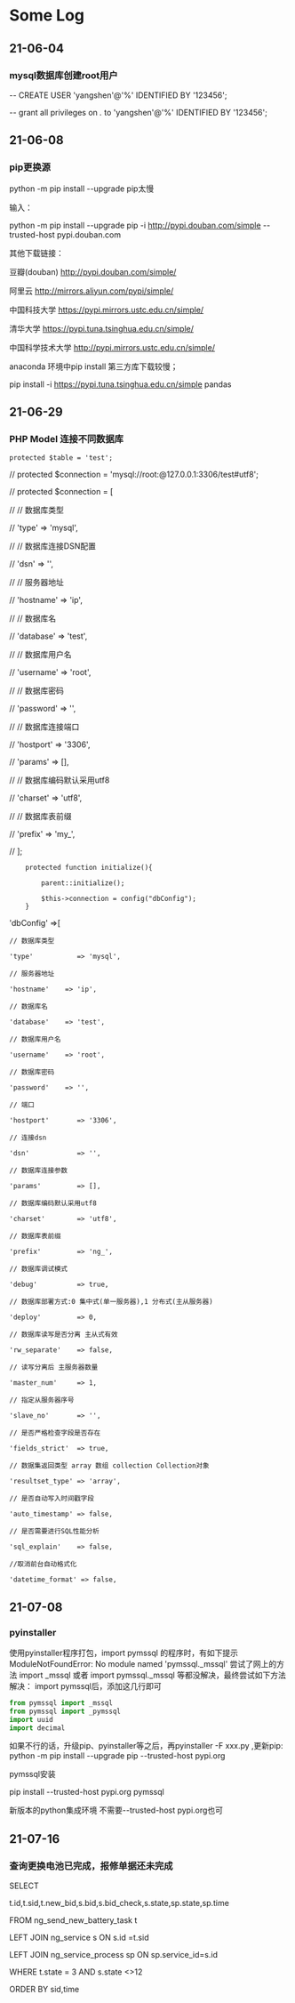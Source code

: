# Some Log

## 21-06-04  
### mysql数据库创建root用户
-- CREATE USER 'yangshen'@'%' IDENTIFIED BY '123456';  

-- grant all privileges on *.* to 'yangshen'@'%' IDENTIFIED BY '123456';

## 21-06-08
###  pip更换源
python -m pip install --upgrade pip太慢

输入：

python -m pip install --upgrade pip  -i http://pypi.douban.com/simple --trusted-host pypi.douban.com

其他下载链接：

豆瓣(douban) http://pypi.douban.com/simple/

阿里云 http://mirrors.aliyun.com/pypi/simple/

中国科技大学 https://pypi.mirrors.ustc.edu.cn/simple/

清华大学 https://pypi.tuna.tsinghua.edu.cn/simple/

中国科学技术大学 http://pypi.mirrors.ustc.edu.cn/simple/

anaconda 环境中pip install 第三方库下载较慢；

pip install -i https://pypi.tuna.tsinghua.edu.cn/simple pandas

## 21-06-29
### PHP Model 连接不同数据库
    protected $table = 'test';

//    protected $connection = 'mysql://root:@127.0.0.1:3306/test#utf8';

//    protected $connection = [

//        // 数据库类型

//        'type'        => 'mysql',

//        // 数据库连接DSN配置

//        'dsn'         => '',

//        // 服务器地址

//        'hostname'    => 'ip',

//        // 数据库名

//        'database'    => 'test',

//        // 数据库用户名

//        'username'    => 'root',

//        // 数据库密码

//        'password'    => '',

//        // 数据库连接端口

//        'hostport'    => '3306',

//        'params'      => [],

//        // 数据库编码默认采用utf8

//        'charset'     => 'utf8',

//        // 数据库表前缀

//        'prefix'      => 'my_',

//    ];

```
    protected function initialize(){

        parent::initialize();

        $this->connection = config("dbConfig");
    }
```
'dbConfig' =>[

    // 数据库类型

    'type'           => 'mysql',

    // 服务器地址

    'hostname'    => 'ip',

    // 数据库名

    'database'    => 'test',

    // 数据库用户名

    'username'    => 'root',

    // 数据库密码

    'password'    => '',
 
    // 端口

    'hostport'       => '3306',
 
    // 连接dsn
  
    'dsn'            => '',
   
    // 数据库连接参数
  
    'params'         => [],
 
    // 数据库编码默认采用utf8
  
    'charset'        => 'utf8',
   
    // 数据库表前缀
   
    'prefix'         => 'ng_',
   
    // 数据库调试模式
   
    'debug'          => true,
   
    // 数据库部署方式:0 集中式(单一服务器),1 分布式(主从服务器)
   
    'deploy'         => 0,
   
    // 数据库读写是否分离 主从式有效
   
    'rw_separate'    => false,
   
    // 读写分离后 主服务器数量
   
    'master_num'     => 1,
   
    // 指定从服务器序号
   
    'slave_no'       => '',
   
    // 是否严格检查字段是否存在
   
    'fields_strict'  => true,
   
    // 数据集返回类型 array 数组 collection Collection对象
   
    'resultset_type' => 'array',
   
    // 是否自动写入时间戳字段
   
    'auto_timestamp' => false,
   
    // 是否需要进行SQL性能分析
   
    'sql_explain'    => false,
   
    //取消前台自动格式化
   
    'datetime_format' => false,



## 21-07-08
### pyinstaller
使用pyinstaller程序打包，import pymssql 的程序时，有如下提示ModuleNotFoundError: No module named 'pymssql._mssql'
尝试了网上的方法 import _mssql 或者 import pymssql._mssql 等都没解决，最终尝试如下方法解决：
import pymssql后，添加这几行即可
```python
from pymssql import _mssql
from pymssql import _pymssql
import uuid
import decimal
```
如果不行的话，升级pip、pyinstaller等之后，再pyinstaller -F xxx.py ,更新pip: python -m pip install --upgrade pip --trusted-host pypi.org

pymssql安装

pip install --trusted-host pypi.org pymssql

新版本的python集成环境 不需要--trusted-host pypi.org也可

## 21-07-16
###  查询更换电池已完成，报修单据还未完成
SELECT  

t.id,t.sid,t.new_bid,s.bid,s.bid_check,s.state,sp.state,sp.time

FROM ng_send_new_battery_task t

LEFT JOIN ng_service s ON s.id =t.sid

LEFT JOIN ng_service_process sp ON sp.service_id=s.id

WHERE t.state = 3  AND s.state <>12

ORDER BY sid,time
